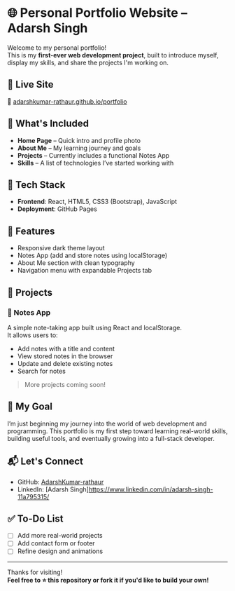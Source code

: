 # 🌐 Personal Portfolio Website – Adarsh Singh

Welcome to my personal portfolio!  
This is my **first-ever web development project**, built to introduce myself, display my skills, and share the projects I'm working on.

## 🚀 Live Site  
🔗 [adarshkumar-rathaur.github.io/portfolio](https://adarshkumar-rathaur.github.io/portfolio)

## 📌 What's Included

- **Home Page** – Quick intro and profile photo  
- **About Me** – My learning journey and goals  
- **Projects** – Currently includes a functional Notes App  
- **Skills** – A list of technologies I’ve started working with  

## 🧰 Tech Stack

- **Frontend**: React, HTML5, CSS3 (Bootstrap), JavaScript  
- **Deployment**: GitHub Pages

## 🧠 Features

- Responsive dark theme layout  
- Notes App (add and store notes using localStorage)  
- About Me section with clean typography  
- Navigation menu with expandable Projects tab

## 📂 Projects

### 📝 Notes App  
A simple note-taking app built using React and localStorage.  
It allows users to:
- Add notes with a title and content
- View stored notes in the browser
- Update and delete existing notes
- Search for notes

> More projects coming soon!

## 🎯 My Goal

I’m just beginning my journey into the world of web development and programming. This portfolio is my first step toward learning real-world skills, building useful tools, and eventually growing into a full-stack developer.

## 📬 Let's Connect

- GitHub: [AdarshKumar-rathaur](https://github.com/AdarshKumar-rathaur)  
- LinkedIn: [Adarsh Singh]https://www.linkedin.com/in/adarsh-singh-11a795315/

## ✅ To-Do List

- [ ] Add more real-world projects 
- [ ] Add contact form or footer 
- [ ] Refine design and animations  

---

Thanks for visiting!  
**Feel free to ⭐ this repository or fork it if you'd like to build your own!**